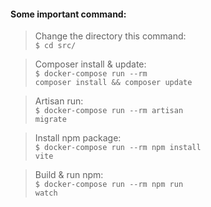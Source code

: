#### Some important command:

>Change the directory this command:<br/>
<code>$ cd src/</code>

>Composer install & update:<br/>
<code>$ docker-compose run --rm composer install && composer update</code>

>Artisan run:<br/>
<code>$ docker-compose run --rm artisan migrate</code>

>Install npm package:<br/>
<code>$ docker-compose run --rm npm install vite</code>

>Build & run npm:<br/>
<code>$ docker-compose run --rm npm run watch</code>

